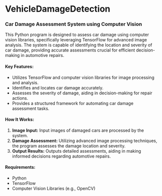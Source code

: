 # VehicleDamageDetection
### Car Damage Assessment System using Computer Vision

This Python program is designed to assess car damage using computer vision libraries, specifically leveraging TensorFlow for advanced image analysis. The system is capable of identifying the location and severity of car damage, providing accurate assessments crucial for efficient decision-making in automotive repairs.

#### Key Features:
- Utilizes TensorFlow and computer vision libraries for image processing and analysis.
- Identifies and locates car damage accurately.
- Assesses the severity of damage, aiding in decision-making for repair actions.
- Provides a structured framework for automating car damage assessment tasks.

#### How It Works:
1. **Image Input:** Input images of damaged cars are processed by the system.
2. **Damage Assessment:** Utilizing advanced image processing techniques, the program assesses the damage location and severity.
3. **Output Results:** Outputs detailed assessments, aiding in making informed decisions regarding automotive repairs.

#### Requirements:
- Python
- TensorFlow
- Computer Vision Libraries (e.g., OpenCV)







